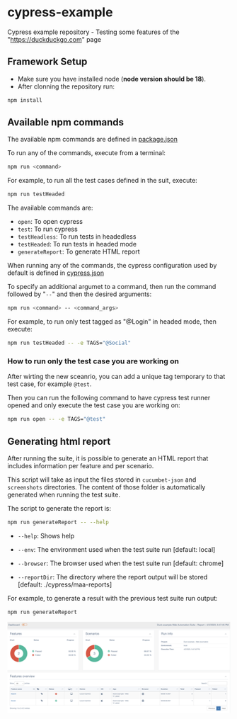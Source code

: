 # cypress-example
Cypress example repository - Testing some features of the "https://duckduckgo.com" page

## Framework Setup

* Make sure you have installed node (**node version should be 18**).
* After clonning the repository run:
```bash
npm install
```

## Available npm commands 

The available npm commands are defined in [package.json](package.json)

To run any of the commands, execute from a terminal:

```bash 
npm run <command>
```

For example, to run all the test cases defined in the suit, execute:
```bash 
npm run testHeaded
```

The available commands are:

* `open`: To open cypress
* `test`: To run cypress
* `testHeadless`: To run tests in headedless
* `testHeaded`: To run tests in headed mode
* `generateReport`: To generate HTML report

When running any of the commands, the cypress configuration used by default is defined in [cypress.json](cypress.json)

To specify an additional argumet to a command, then run the command followed by "`--`" and then the desired arguments:

```bash 
npm run <command> -- <command_args>
```

For example, to run only test tagged as "@Login" in headed mode, then execute:

```bash 
npm run testHeaded -- -e TAGS="@Social"
```

### How to run only the test case you are working on

After wirting the new sceanrio, you can add a unique tag temporary to that test case, for example `@test`.

Then you can run the following command to have cypress test runner opened and only execute the test case you are working on:

```bash 
npm run open -- -e TAGS="@test"
```

## Generating html report

After running the suite, it is possible to generate an HTML report that includes information per feature and per scenario.

This script will take as input the files stored in `cucumbet-json` and `screenshots` directories. The content of those folder is automatically generated when running the test suite.

The script to generate the report is:

```bash
npm run generateReport -- --help
```

* `--help`: Shows help

* `--env`: The environment used when the test suite run [default: local]

* `--browser`: The browser used when the test suite run [default: chrome]

* `--reportDir`: The directory where the report output will be stored [default: ./cypress/maa-reports]


For example, to generate a result with the previous test suite run output:

```bash
npm run generateReport
```

![html_report_example](./readmeImg/html_report_example.png)
